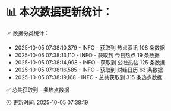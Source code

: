 📊 本次数据更新统计：
==========================

📈 数据分类统计：
- 2025-10-05 07:38:10,379 - INFO - 获取到 热点资讯 108 条数据
- 2025-10-05 07:38:13,110 - INFO - 获取到 今日热点 19 条数据
- 2025-10-05 07:38:14,998 - INFO - 获取到 公社热帖 125 条数据
- 2025-10-05 07:38:16,585 - INFO - 获取到 财经日历 63 条数据
- 2025-10-05 07:38:19,168 - INFO - 总共获取到 315 条热点数据

✅ 总共获取到 - 条热点数据

🕐 更新时间: 2025-10-05 07:38:19
